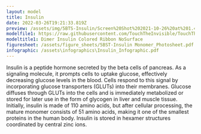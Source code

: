 ```yaml
---
layout: model
title: Insulin
date: 2022-03-26T19:21:33.819Z
preview: /assets/img/5BTS-Insulin/Screen%20Shot%202021-10-26%20at%201.40.36%20PM.png
modelfile1: https://raw.githubusercontent.com/TouchTheInvisible/TouchTheInvisible.github.io/master/assets/models/5BTS-Insulin/5BTS%20DimerInsulin%20ColoredRibbon%20NoSurface.dae
modeltitle1: Dimer Insulin Colored Ribbon NoSurface
figuresheet: /assets/figure_sheets/5BST-Insulin Monomer_Photosheet.pdf
infographic: /assets\infographics\Insulin_Infographic.pdf
---
```

Insulin is a peptide hormone secreted by the beta cells of pancreas. As a signaling molecule, it prompts cells to uptake glucose, effectively decreasing glucose levels in the blood. Cells respond to this signal by incorporating glucose transporters (GLUTs) into their membranes. Glucose diffuses through GLUTs into the cells and is immediately metabolized or stored for later use in the form of glycogen in liver and muscle tissue. Initially, insulin is made of 110 amino acids, but after cellular processing, the mature monomer consists of 51 amino acids, making it one of the smallest proteins in the human body. Insulin is stored in hexamer structures coordinated by central zinc ions.
